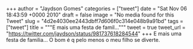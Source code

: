 
+++
author = "Jaydson Gomes"
categories = ["tweet"]
date = "Sat Nov 06 18:43:59 +0000 2010"
draft = false
image = "No media found for this Tweet"
slug = "4d2e4030ee2443dbff7d606f0c314e048b9a91bd"
tags = ["tweet"]
title = """E mais uma festa de famil..."""
tweet = true
tweet_url = "https://twitter.com/jaydson/status/981737618284544"
+++
E mais uma festa de familia... O bom é q pelo menos o meu filho se diverte.
